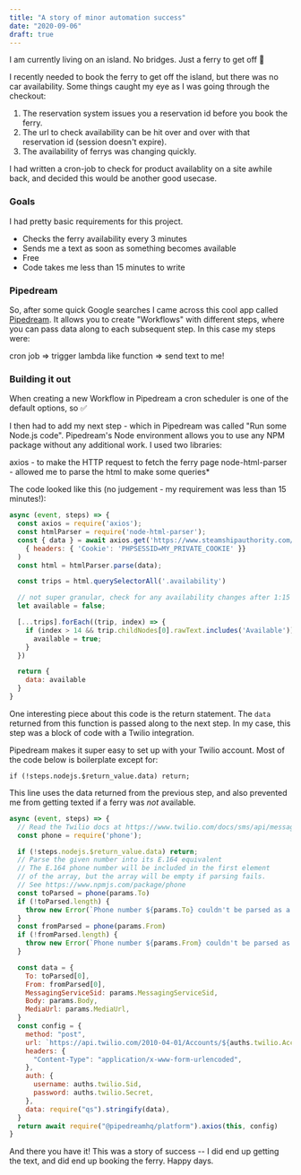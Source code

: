 ```yaml
---
title: "A story of minor automation success"
date: "2020-09-06"
draft: true
---
```


I am currently living on an island. No bridges. Just a ferry to get off 🚢

I recently needed to book the ferry to get off the island, but there was no car availability. Some things caught my eye as I was going through the checkout: 

1. The reservation system issues you a reservation id before you book the ferry. 
2. The url to check availability can be hit over and over with that reservation id (session doesn't expire).
3. The availability of ferrys was changing quickly. 

I had written a cron-job to check for product availablity on a site awhile back, and decided this would be another good usecase. 

### Goals

I had pretty basic requirements for this project. 

- Checks the ferry availability every 3 minutes 
- Sends me a text as soon as something becomes available
- Free
- Code takes me less than 15 minutes to write

### Pipedream

So, after some quick Google searches I came across this cool app called [Pipedream](https://pipedream.com/). It allows you to create "Workflows" with different steps, where you can pass data along to each subsequent step. In this case my steps were:

cron job => trigger lambda like function => send text to me! 

### Building it out

When creating a new Workflow in Pipedream a cron scheduler is one of the default options, so ✅

I then had to add my next step - which in Pipedream was called "Run some Node.js code". Pipedream's Node environment allows you to use any NPM package without any additional work. I used two libraries: 

axios - to make the HTTP request to fetch the ferry page 
node-html-parser - allowed me to parse the html to make some queries*

The code looked like this (no judgement - my requirement was less than 15 minutes!):

```js
async (event, steps) => {
  const axios = require('axios');
  const htmlParser = require('node-html-parser');
  const { data } = await axios.get('https://www.steamshipauthority.com/reserve/159941400677/select_trips', 
    { headers: { 'Cookie': 'PHPSESSID=MY_PRIVATE_COOKIE' }}
  )
  const html = htmlParser.parse(data);

  const trips = html.querySelectorAll('.availability')

  // not super granular, check for any availability changes after 1:15 (index 14 in list)
  let available = false;

  [...trips].forEach((trip, index) => {
    if (index > 14 && trip.childNodes[0].rawText.includes('Available')) {
      available = true; 
    }
  })

  return {
    data: available
  }
}
```

One interesting piece about this code is the return statement. The `data` returned from this function is passed along to the next step. In my case, this step was a block of code with a Twilio integration. 

Pipedream makes it super easy to set up with your Twilio account. Most of the code below is boilerplate except for:

`if (!steps.nodejs.$return_value.data) return;` 

This line uses the data returned from the previous step, and also prevented me from getting texted if a ferry was _not_ available. 

```js
async (event, steps) => {
  // Read the Twilio docs at https://www.twilio.com/docs/sms/api/message-resource#create-a-message-resource
  const phone = require('phone');

  if (!steps.nodejs.$return_value.data) return;
  // Parse the given number into its E.164 equivalent
  // The E.164 phone number will be included in the first element
  // of the array, but the array will be empty if parsing fails.
  // See https://www.npmjs.com/package/phone
  const toParsed = phone(params.To)
  if (!toParsed.length) {
    throw new Error(`Phone number ${params.To} couldn't be parsed as a valid number.`)
  }
  const fromParsed = phone(params.From)
  if (!fromParsed.length) {
    throw new Error(`Phone number ${params.From} couldn't be parsed as a valid number.`)
  }

  const data = {
    To: toParsed[0],
    From: fromParsed[0],
    MessagingServiceSid: params.MessagingServiceSid,
    Body: params.Body,
    MediaUrl: params.MediaUrl,
  }
  const config = {
    method: "post",
    url: `https://api.twilio.com/2010-04-01/Accounts/${auths.twilio.AccountSid}/Messages.json`,
    headers: {
      "Content-Type": "application/x-www-form-urlencoded",
    },
    auth: {
      username: auths.twilio.Sid,
      password: auths.twilio.Secret,
    },
    data: require("qs").stringify(data),
  }
  return await require("@pipedreamhq/platform").axios(this, config)
}
```

And there you have it! This was a story of success -- I did end up getting the text, and did end up booking the ferry. Happy days. 